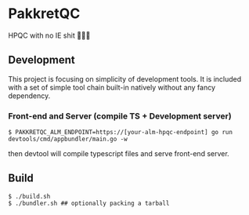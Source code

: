 # PakkretQC
HPQC with no IE shit 🤷🏼‍♂️



## Development
This project is focusing on simplicity of development tools. It is included with a set of simple tool chain built-in natively without any fancy dependency.

### Front-end and Server (compile TS + Development server)
``` 
$ PAKKRETQC_ALM_ENDPOINT=https://[your-alm-hpqc-endpoint] go run devtools/cmd/appbundler/main.go -w
```
then devtool will compile typescript files and serve front-end server.


## Build
```
$ ./build.sh
$ ./bundler.sh ## optionally packing a tarball
```